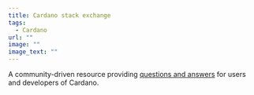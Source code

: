 ```yaml
---
title: Cardano stack exchange
tags:
  - Cardano
url: ""
image: ""
image_text: ""
---
```


A community-driven resource providing [questions and answers](https://cardano.stackexchange.com/) for users and developers of Cardano.
